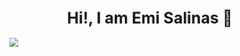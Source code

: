 <div align="center">
<h1 align="center">Hi!, I am <bold>Emi Salinas</bold> 👋</h1>
</div>
<img src="https://imgur.com/a/R07dUEx.png">
